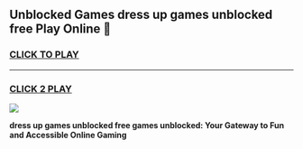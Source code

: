 
## Unblocked Games dress up games unblocked free Play Online 👋
<h3>
<a href="https://news.freeplayer.one?title=dress_up_games_unblocked_free&ref=17F">CLICK TO PLAY</a></h3>
<hr>

<h3>
<a href="https://news.freeplayer.one?title=dress_up_games_unblocked_free&ref=17F">CLICK 2 PLAY</a>
  
</h3>

<a href="https://news.freeplayer.one?title=dress_up_games_unblocked_free&ref=17F/"><img src="https://clearcache.store/games.png"></a>


**dress up games unblocked free games unblocked: Your Gateway to Fun and Accessible Online Gaming**
